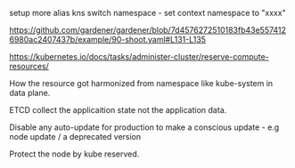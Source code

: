 

setup more alias kns  switch namespace - set context namespace to "xxxx"

https://github.com/gardener/gardener/blob/7d4576272510183fb43e5574126980ac2407437b/example/90-shoot.yaml#L131-L135



https://kubernetes.io/docs/tasks/administer-cluster/reserve-compute-resources/






How the resource got harmonized from namespace like kube-system in data plane.

ETCD collect the applicaition state not the application data. 

Disable any auto-update for production to make a conscious update - e.g node update / a deprecated version

Protect the node by kube reserved.